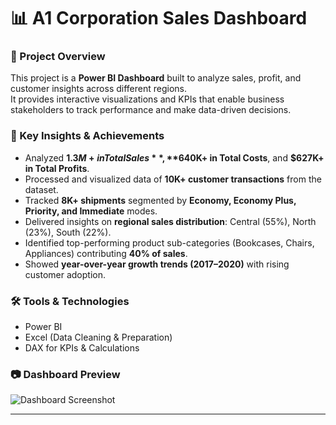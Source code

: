 # 📊 A1 Corporation Sales Dashboard  

### 📌 Project Overview  
This project is a **Power BI Dashboard** built to analyze sales, profit, and customer insights across different regions.  
It provides interactive visualizations and KPIs that enable business stakeholders to track performance and make data-driven decisions.  

### 🔑 Key Insights & Achievements  
- Analyzed **$1.3M+ in Total Sales**, **$640K+ in Total Costs**, and **$627K+ in Total Profits**.  
- Processed and visualized data of **10K+ customer transactions** from the dataset.  
- Tracked **8K+ shipments** segmented by **Economy, Economy Plus, Priority, and Immediate** modes.  
- Delivered insights on **regional sales distribution**: Central (55%), North (23%), South (22%).  
- Identified top-performing product sub-categories (Bookcases, Chairs, Appliances) contributing **40% of sales**.  
- Showed **year-over-year growth trends (2017–2020)** with rising customer adoption.  

### 🛠️ Tools & Technologies  
- Power BI  
- Excel (Data Cleaning & Preparation)  
- DAX for KPIs & Calculations  

### 📷 Dashboard Preview  
![Dashboard Screenshot](Power%20Bi%20project.png)

---
